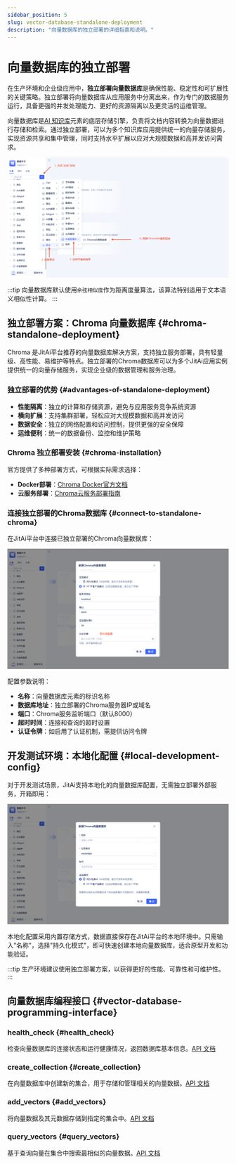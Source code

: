 ```yaml
---
sidebar_position: 5
slug: vector-database-standalone-deployment
description: "向量数据库的独立部署的详细指南和说明。"
---
```


# 向量数据库的独立部署

在生产环境和企业级应用中，**独立部署向量数据库**是确保性能、稳定性和可扩展性的关键策略。独立部署将向量数据库从应用服务中分离出来，作为专门的数据服务运行，具备更强的并发处理能力、更好的资源隔离以及更灵活的运维管理。

向量数据库是[AI 知识库](./create-knowledge-elements)元素的底层存储引擎，负责将文档内容转换为向量数据进行存储和检索。通过独立部署，可以为多个知识库应用提供统一的向量存储服务，实现资源共享和集中管理，同时支持水平扩展以应对大规模数据和高并发访问需求。

![向量数据库创建](./img/vector-database-creation.png)

:::tip
向量数据库默认使用`余弦相似度`作为距离度量算法，该算法特别适用于文本语义相似性计算。
:::

## 独立部署方案：Chroma 向量数据库 {#chroma-standalone-deployment}

Chroma 是JitAi平台推荐的向量数据库解决方案，支持独立服务部署，具有轻量级、高性能、易维护等特点。独立部署的Chroma数据库可以为多个JitAi应用实例提供统一的向量存储服务，实现企业级的数据管理和服务治理。

### 独立部署的优势 {#advantages-of-standalone-deployment}

- **性能隔离**：独立的计算和存储资源，避免与应用服务竞争系统资源
- **横向扩展**：支持集群部署，轻松应对大规模数据和高并发访问
- **数据安全**：独立的网络配置和访问控制，提供更强的安全保障
- **运维便利**：统一的数据备份、监控和维护策略

### Chroma 独立部署安装 {#chroma-installation}

官方提供了多种部署方式，可根据实际需求选择：

- **Docker部署**：[Chroma Docker官方文档](https://docs.trychroma.com/deployment/docker)
- **云服务部署**：[Chroma云服务部署指南](https://docs.trychroma.com/deployment/aws)

### 连接独立部署的Chroma数据库 {#connect-to-standalone-chroma}

在JitAi平台中连接已独立部署的Chroma向量数据库：

![远程](./img/remote.png)

配置参数说明：
- **名称**：向量数据库元素的标识名称
- **数据库地址**：独立部署的Chroma服务器IP或域名
- **端口**：Chroma服务监听端口（默认8000）
- **超时时间**：连接和查询的超时设置
- **认证令牌**：如启用了认证机制，需提供访问令牌

## 开发测试环境：本地化配置 {#local-development-config}

对于开发测试场景，JitAi支持本地化的向量数据库配置，无需独立部署外部服务，开箱即用：

![本地化](./img/localization.png)

本地化配置采用内置存储方式，数据直接保存在JitAi平台的本地环境中。只需输入"名称"，选择"持久化模式"，即可快速创建本地向量数据库，适合原型开发和功能验证。

:::tip
生产环境建议使用独立部署方案，以获得更好的性能、可靠性和可维护性。
:::

## 向量数据库编程接口 {#vector-database-programming-interface}
### health_check {#health_check}
检查向量数据库的连接状态和运行健康情况，返回数据库基本信息。[API 文档](../../reference/framework/JitAi/vector-database#health_check)

### create_collection {#create_collection}
在向量数据库中创建新的集合，用于存储和管理相关的向量数据。[API 文档](../../reference/framework/JitAi/vector-database#create_collection)

### add_vectors {#add_vectors}
将向量数据及其元数据存储到指定的集合中。[API 文档](../../reference/framework/JitAi/vector-database#add_vectors)

### query_vectors {#query_vectors}
基于查询向量在集合中搜索最相似的向量数据。[API 文档](../../reference/framework/JitAi/vector-database#query_vectors)
